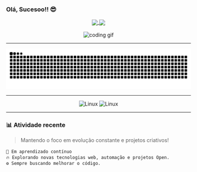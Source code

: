 ### Olá, Sucesoo!! 😎

<div align="center">
  <a href="https://github.com/DevCadion">
    <img height="180em" align="center" src="https://github-readme-stats.vercel.app/api?username=DevCadion&show_icons=true&theme=react&include_all_commits=true&count_private=true"/>
    <img height="120em" align="center" src="https://github-readme-stats.vercel.app/api/top-langs/?username=DevCadion&layout=compact&langs_count=7&theme=react"/>
  </a>
</div>

<br>

<div align="center">
  <img width="180" height="150" src="https://user-images.githubusercontent.com/74038190/212284158-e840e285-664b-44d7-b79b-e264b5e54825.gif" alt="coding gif" />
</div>

---

<div align="center">
  
  ![Snake animation](https://github.com/DevCadion/DevCadion/blob/output/github-contribution-grid-snake.svg)

</div>

---

<div align="center">

  ![Linux](https://img.shields.io/badge/Linux-000000?style=for-the-badge&logo=linux&logoColor=white)
  ![Linux](https://img.shields.io/badge/-Linux-informational?style=for-the-badge&logo=linux&logoColor=white&color=FCC624)


</div>

---

### 📊 Atividade recente
> Mantendo o foco em evolução constante e projetos criativos!  

```text
🌱 Em aprendizado contínuo
🔥 Explorando novas tecnologias web, automação e projetos Open.
⚙️ Sempre buscando melhorar o código.
